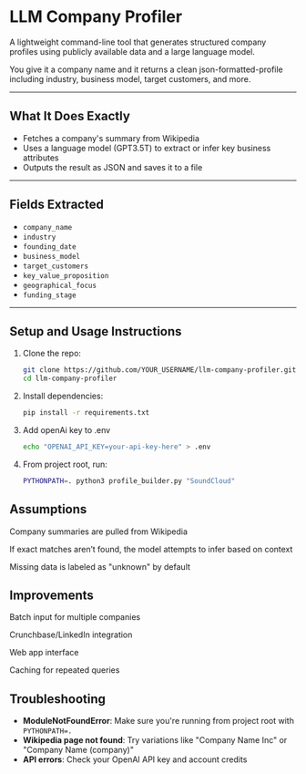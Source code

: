 # LLM Company Profiler

A lightweight command-line tool that generates structured company profiles using publicly available data and a large language model.

You give it a company name and it returns a clean json-formatted-profile including industry, business model, target customers, and more.

---

##  What It Does Exactly

- Fetches a company's summary from Wikipedia
- Uses a language model (GPT3.5T) to extract or infer key business attributes
- Outputs the result as JSON and saves it to a file

---

## Fields Extracted

- `company_name`
- `industry`
- `founding_date`
- `business_model`
- `target_customers`
- `key_value_proposition`
- `geographical_focus`
- `funding_stage`

---

## Setup and Usage Instructions

1. Clone the repo:

   ```bash
   git clone https://github.com/YOUR_USERNAME/llm-company-profiler.git
   cd llm-company-profiler

2. Install dependencies:
    ```bash
    pip install -r requirements.txt

3. Add openAi key to .env
    ```bash
    echo "OPENAI_API_KEY=your-api-key-here" > .env

4. From project root, run: 
    ```bash
    PYTHONPATH=. python3 profile_builder.py "SoundCloud"


## Assumptions

Company summaries are pulled from Wikipedia

If exact matches aren’t found, the model attempts to infer based on context

Missing data is labeled as "unknown" by default

## Improvements

Batch input for multiple companies

Crunchbase/LinkedIn integration

Web app interface

Caching for repeated queries

## Troubleshooting

- **ModuleNotFoundError**: Make sure you're running from project root with `PYTHONPATH=.`
- **Wikipedia page not found**: Try variations like "Company Name Inc" or "Company Name (company)"
- **API errors**: Check your OpenAI API key and account credits
